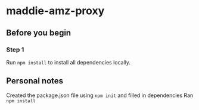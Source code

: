 # maddie-amz-proxy


## Before you begin

### Step 1
Run `npm install` to install all dependencies locally.


## Personal notes
Created the package.json file using `npm init` and filled in dependencies
Ran `npm install`